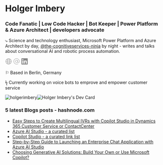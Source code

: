 # Holger Imbery
### Code Fanatic | Low Code Hacker | Bot Keeper | Power Platform & Azure Architect | developers advocate

⤷ Science and technology enthusiast, Microsoft Power Platform and Azure Architect by day, [@the-cognitiveservices-ninja](https://github.com/the-cognitiveservices-ninja) by night - writes and talks about conversational AI and robotic process automation. 

 <a aligh="left" href="https://unit.link/holgerimbery" target="_blank" rel="noreferrer noopener"><img src="https://raw.githubusercontent.com/0xShapeShifter/dev-story/master/public/images/socials/globe.svg" alt="Website" width="22" height="22" /></a> <a aligh="left" href="mailto:the@cognitiveservices,ninja" target="_blank" rel="noreferrer noopener"><img src="https://raw.githubusercontent.com/0xShapeShifter/dev-story/master/public/images/socials/at.svg" alt="Email" width="22" height="22" /></a> <a aligh="left" href="https://www.linkedin.com/in/holgerimbery" target="_blank" rel="noreferrer noopener"><img src="https://raw.githubusercontent.com/0xShapeShifter/dev-story/master/public/images/socials/linkedin.svg" alt="LinkedIn" width="22" height="22" /></a>  

⚐ Based in Berlin, Germany

ϟ Currently working on voice bots to emprove and empower customer service

 

<a href="https://app.daily.dev/thecognitiveservicesninja"><img src="https://api.daily.dev/devcards/7d6788ea96d04422bdcc4f633263bc26.png?r=f2m" align=right width="400" alt="Holger Imbery's Dev Card"/></a>

<p align="left"> <img src="https://komarev.com/ghpvc/?username=holgerimbery&label=Profile%20views&color=0e75b6&style=flat" alt="holgerimbery" /> </p>

### 5 latest Blogs posts - hashnode.com
<!-- HASHNODE:START -->
- [Easy Steps to Create Multilingual IVRs with Copilot Studio in Dynamics 365 Customer Service or ContactCenter](https://the.cognitiveservices.ninja/easy-steps-to-create-multilingual-ivrs-with-copilot-studio-in-dynamics-365-customer-service-or-contactcenter)
- [Azure AI Studio - a curated list](https://the.cognitiveservices.ninja/azure-ai-studio-a-curated-list)
- [Copilot Studio - a curated link list](https://the.cognitiveservices.ninja/copilot-studio-a-curated-link-list)
- [Step-by-Step Guide to Launching an Enterprise Chat Application with Azure AI Studio](https://the.cognitiveservices.ninja/step-by-step-guide-to-launching-an-enterprise-chat-application-with-azure-ai-studio)
- [Choosing Generative AI Solutions: Build Your Own or Use Microsoft Copilot?](https://aiassistant.studio/choosing-generative-ai-solutions-build-your-own-or-use-microsoft-copilot)
<!-- HASHNODE:END -->




